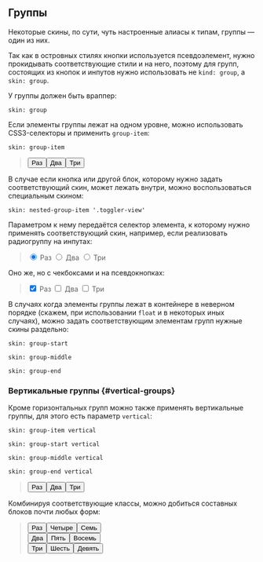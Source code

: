 ---
---

## Группы

Некоторые скины, по сути, чуть настроенные алиасы к типам, группы — один из них.

Так как в островных стилях кнопки используется псевдоэлемент, нужно прокидывать соответствующие стили и на него, поэтому для групп, состоящих из кнопок и инпутов нужно использовать не `kind: group`, а `skin: group`.

У группы должен быть враппер:

    skin: group

Если элементы группы лежат на одном уровне, можно использовать CSS3-селекторы и применить `group-item`:

    skin: group-item

> <div class="group">
>     <button class="button toggle-button" type="button">
>         <span class="button-content">Раз</span>
>     </button
>     ><button class="button toggle-button is-checked" type="button">
>         <span class="button-content">Два</span>
>     </button
>     ><button class="button toggle-button is-checked" type="button">
>         <span class="button-content">Три</span>
>     </button>
> </div>
>
> <div class="example:group"></div>

В случае если кнопка или другой блок, которому нужно задать соответствующий скин, может лежать внутри, можно воспользоваться специальным скином:

    skin: nested-group-item '.toggler-view'

Параметром к нему передаётся селектор элемента, к которому нужно применять соответствующий скин, например, если реализовать радиогруппу на инпутах:

> <p class="group">
>     <label class="toggler">
>         <input class="toggler-controller" type="radio" name="toggler2" checked="checked">
>         <span class="button toggler-view">
>             <span class="button-content">Раз</span>
>         </span>
>     </label
>     ><label class="toggler">
>         <input class="toggler-controller" type="radio" name="toggler2">
>         <span class="button toggler-view">
>             <span class="button-content">Два</span>
>         </span>
>     </label
>     ><label class="toggler">
>         <input class="toggler-controller" type="radio" name="toggler2">
>         <span class="button toggler-view">
>             <span class="button-content">Три</span>
>         </span>
>     </label>
> </p>
>
> <div class="example:nested-group"></div>

Оно же, но с чекбоксами и на псевдокнопках:

> <p class="group">
>     <label class="toggler">
>         <input class="toggler-controller" type="checkbox" checked="checked">
>         <span class="small-pseudo-button toggler-view">
>             <span class="button-content">Раз</span>
>         </span>
>     </label
>     ><label class="toggler">
>         <input class="toggler-controller" type="checkbox">
>         <span class="small-pseudo-button toggler-view">
>             <span class="button-content">Два</span>
>         </span>
>     </label
>     ><label class="toggler">
>         <input class="toggler-controller" type="checkbox">
>         <span class="small-pseudo-button toggler-view">
>             <span class="button-content">Три</span>
>         </span>
>     </label>
> </p>

В случаях когда элементы группы лежат в контейнере в неверном порядке (скажем, при использовании `float` и в некоторых иных случаях), можно задать соответствующим элементам групп нужные скины раздельно:

    skin: group-start

    skin: group-middle

    skin: group-end

> <div class="example:group-item"></div>

### Вертикальные группы {#vertical-groups}

Кроме горизонтальных групп можно также применять вертикальные группы, для этого есть параметр `vertical`:

    skin: group-item vertical

    skin: group-start vertical

    skin: group-middle vertical

    skin: group-end vertical

> <div class="vertical-group">
>     <button class="button toggle-button" type="button">
>         <span class="button-content">Раз</span>
>     </button
>     ><button class="button toggle-button is-checked" type="button">
>         <span class="button-content">Два</span>
>     </button
>     ><button class="button toggle-button is-checked" type="button">
>         <span class="button-content">Три</span>
>     </button>
> </div>
>
> <div class="example:vertical-group"></div>

Комбинируя соответствующие классы, можно добиться составных блоков почти любых форм:

> <div class="group">
>     <div class="vertical-group group-start">
>         <button class="pseudo-button toggle-button group-start" type="button">
>             <span class="button-content">Раз</span>
>         </button
>         ><button class="pseudo-button toggle-button group-start" type="button">
>             <span class="button-content">Четыре</span>
>         </button
>         ><button class="pseudo-button toggle-button group-start" type="button">
>             <span class="button-content">Семь</span>
>         </button>
>     </div
>     ><div class="vertical-group group-middle">
>         <button class="pseudo-button toggle-button group-middle" type="button">
>             <span class="button-content">Два</span>
>         </button
>         ><button class="pseudo-button toggle-button group-middle" type="button">
>             <span class="button-content">Пять</span>
>         </button
>         ><button class="pseudo-button toggle-button group-middle" type="button">
>             <span class="button-content">Восемь</span>
>         </button>
>     </div
>     ><div class="vertical-group group-end">
>         <button class="pseudo-button toggle-button group-end" type="button">
>             <span class="button-content">Три</span>
>         </button
>         ><button class="pseudo-button toggle-button group-end" type="button">
>             <span class="button-content">Шесть</span>
>         </button
>         ><button class="pseudo-button toggle-button group-end" type="button">
>             <span class="button-content">Девять</span>
>         </button>
>     </div>
> </div>
